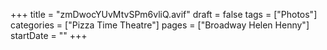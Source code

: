 +++
title = "zmDwocYUvMtvSPm6vliQ.avif"
draft = false
tags = ["Photos"]
categories = ["Pizza Time Theatre"]
pages = ["Broadway Helen Henny"]
startDate = ""
+++
